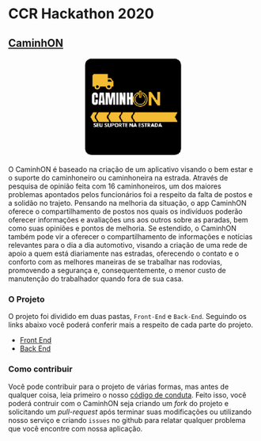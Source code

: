 # CCR Hackathon 2020
## [CaminhON](https://caminhon.netlify.app/)

<p align="center">
  <img width="200px" height="200px" src="https://github.com/ViniciusALS/CCR-Hackthon/blob/master/.github/logo-oficial.png">
</p>

O CaminhON é baseado na criação de um aplicativo visando o bem estar e o suporte do caminhoneiro ou caminhoneira na estrada. Através de pesquisa de opinião feita com 16 caminhoneiros, um dos maiores problemas apontados pelos funcionários foi a respeito da falta de postos e a solidão no trajeto. 
Pensando na melhoria da situação, o app CaminhON oferece o compartilhamento de postos nos quais os indivíduos poderão oferecer informações e avaliações uns aos outros sobre as paradas, bem como suas opiniões e pontos de melhoria. Se estendido, o CaminhON também pode vir a oferecer o compartilhamento de informações e notícias relevantes para o dia a dia automotivo, visando a criação de uma rede de apoio a quem está diariamente nas estradas, oferecendo o contato e o conforto com as melhores maneiras de se trabalhar nas rodovias, promovendo a segurança e, consequentemente, o menor custo de manutenção do trabalhador quando fora de sua casa.


### O Projeto

O projeto foi dividido em duas pastas, `Front-End` e `Back-End`. Seguindo os links abaixo você poderá conferir mais a respeito de cada parte do projeto.

- [Front End](./Front-End)
- [Back End](./Back-End)


### Como contribuir

Você pode contribuir para o projeto de várias formas, mas antes de qualquer coisa, leia primeiro o nosso [código de conduta](./CODE_OF_CONDUCT.md). Feito isso, você poderá contruir com o CaminhON seja criando um _fork_ do projeto e solicitando um _pull-request_ após terminar suas modificações ou utilizando nosso serviço e criando `issues` no github para relatar qualquer problema que você encontre com nossa aplicação.